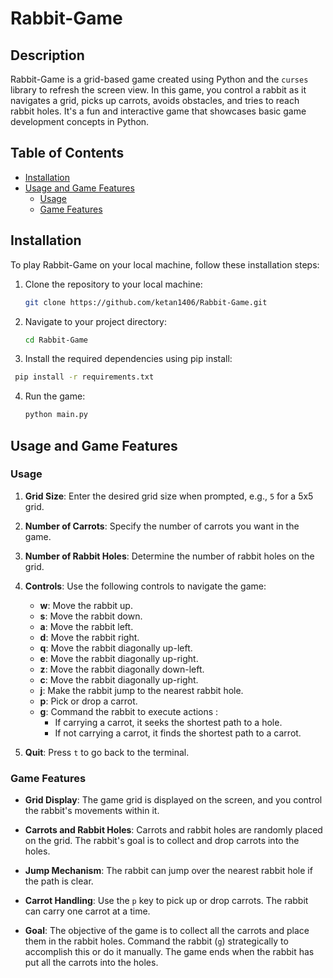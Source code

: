 # Rabbit-Game

## Description

Rabbit-Game is a grid-based game created using Python and the `curses` library to refresh the screen view. In this game, you control a rabbit as it navigates a grid, picks up carrots, avoids obstacles, and tries to reach rabbit holes. It's a fun and interactive game that showcases basic game development concepts in Python.

## Table of Contents

- [Installation](#installation)
- [Usage and Game Features](#usage-and-game-features)
  - [Usage](#usage)
  - [Game Features](#game-features)

## Installation

To play Rabbit-Game on your local machine, follow these installation steps:

1. Clone the repository to your local machine:

   ```bash
   git clone https://github.com/ketan1406/Rabbit-Game.git

   ```

2. Navigate to your project directory:

   ```bash
   cd Rabbit-Game
   ```

3. Install the required dependencies using pip install:

```bash
 pip install -r requirements.txt
```

4. Run the game:

   ```bash
   python main.py
   ```

## Usage and Game Features

### Usage

1. **Grid Size**: Enter the desired grid size when prompted, e.g., `5` for a 5x5 grid.

2. **Number of Carrots**: Specify the number of carrots you want in the game.

3. **Number of Rabbit Holes**: Determine the number of rabbit holes on the grid.

4. **Controls**: Use the following controls to navigate the game:

   - **w**: Move the rabbit up.
   - **s**: Move the rabbit down.
   - **a**: Move the rabbit left.
   - **d**: Move the rabbit right.
   - **q**: Move the rabbit diagonally up-left.
   - **e**: Move the rabbit diagonally up-right.
   - **z**: Move the rabbit diagonally down-left.
   - **c**: Move the rabbit diagonally up-right.
   - **j**: Make the rabbit jump to the nearest rabbit hole.
   - **p**: Pick or drop a carrot.
   - **g**: Command the rabbit to execute actions :
     - If carrying a carrot, it seeks the shortest path to a hole.
     - If not carrying a carrot, it finds the shortest path to a carrot.

5. **Quit**: Press `t` to go back to the terminal.

### Game Features

- **Grid Display**: The game grid is displayed on the screen, and you control the rabbit's movements within it.

- **Carrots and Rabbit Holes**: Carrots and rabbit holes are randomly placed on the grid. The rabbit's goal is to collect and drop carrots into the holes.

- **Jump Mechanism**: The rabbit can jump over the nearest rabbit hole if the path is clear.

- **Carrot Handling**: Use the `p` key to pick up or drop carrots. The rabbit can carry one carrot at a time.

- **Goal**: The objective of the game is to collect all the carrots and place them in the rabbit holes. Command the rabbit (`g`) strategically to accomplish this or do it manually. The game ends when the rabbit has put all the carrots into the holes.
